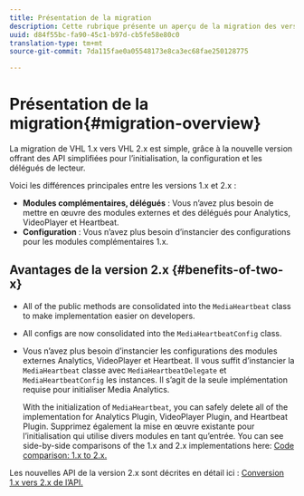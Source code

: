 ```yaml
---
title: Présentation de la migration
description: Cette rubrique présente un aperçu de la migration des versions 1.x à 2.x du SDK multimédia.
uuid: d84f55bc-fa90-45c1-b97d-cb5fe58e80c0
translation-type: tm+mt
source-git-commit: 7da115fae0a05548173e8ca3ec68fae250128775

---
```



# Présentation de la migration{#migration-overview}

La migration de VHL 1.x vers VHL 2.x est simple, grâce à la nouvelle version offrant des API simplifiées pour l’initialisation, la configuration et les délégués de lecteur.

Voici les différences principales entre les versions 1.x et 2.x :

* **Modules complémentaires, délégués** : Vous n’avez plus besoin de mettre en œuvre des modules externes et des délégués pour Analytics, VideoPlayer et Heartbeat.
* **Configuration** : Vous n’avez plus besoin d’instancier des configurations pour les modules complémentaires 1.x.

## Avantages de la version 2.x {#benefits-of-two-x}

* All of the public methods are consolidated into the `MediaHeartbeat` class to make implementation easier on developers.
* All configs are now consolidated into the `MediaHeartbeatConfig` class.
* Vous n’avez plus besoin d’instancier les configurations des modules externes Analytics, VideoPlayer et Heartbeat. Il vous suffit d’instancier la `MediaHeartbeat` classe avec `MediaHeartbeatDelegate` et `MediaHeartbeatConfig` les instances. Il s’agit de la seule implémentation requise pour initialiser Media Analytics.

   With the initialization of `MediaHeartbeat`, you can safely delete all of the implementation for Analytics Plugin, VideoPlayer Plugin, and Heartbeat Plugin. Supprimez également la mise en œuvre existante pour l’initialisation qui utilise divers modules en tant qu’entrée. You can see side-by-side comparisons of the 1.x and 2.x implementations here: [Code comparison: 1.x to 2.x.](./code-comparison-1x-2x.md)

Les nouvelles API de la version 2.x sont décrites en détail ici : [Conversion 1.x vers 2.x de l’API.](./1x-2x-api-change.md)
